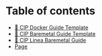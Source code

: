 # Table of contents

* [🔗 CIP Docker Guide Template](README.md)
* [🔗 CIP Baremetal Guide Template](cip-baremetal-guide-template.md)
* [🔗 CIP Linea Baremetal Guide](cip-linea-baremetal-guide.md)
* [Page](page.md)
